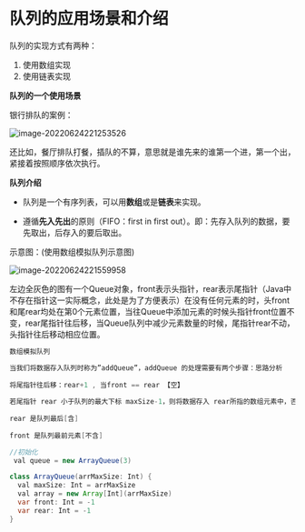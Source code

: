 # 队列的应用场景和介绍

队列的实现方式有两种：

1. 使用数组实现
2. 使用链表实现

**队列的一个使用场景**

银行排队的案例：

![image-20220624221253526](https://hediancha-1312143060.cos.ap-shanghai.myqcloud.com/202206242212622.png)

还比如，餐厅排队打餐，插队的不算，意思就是谁先来的谁第一个进，第一个出，紧接着按照顺序依次执行。

**队列介绍**

* 队列是一个有序列表，可以用**数组**或是**链表**来实现。

* 遵循**先入先出**的原则（FIFO：first in first out）。即：先存入队列的数据，要先取出，后存入的要后取出。

示意图：(使用数组模拟队列示意图)

![image-20220624221559958](https://hediancha-1312143060.cos.ap-shanghai.myqcloud.com/202206242215991.png)

左边全灰色的图有一个Queue对象，front表示头指针，rear表示尾指针（Java中不存在指针这一实际概念，此处是为了方便表示）在没有任何元素的时，头front和尾rear均处在第0个元素位置，当往Queue中添加元素的时候头指针front位置不变，rear尾指针往后移，当Queue队列中减少元素数量的时候，尾指针rear不动，头指针往后移动相应位置。

```java
数组模拟队列

当我们将数据存入队列时称为”addQueue”，addQueue 的处理需要有两个步骤：思路分析
    
将尾指针往后移：rear+1 , 当front == rear 【空】
    
若尾指针 rear 小于队列的最大下标 maxSize-1，则将数据存入 rear所指的数组元素中，否则无法存入数据。 rear  == maxSize - 1[队列满]
    
rear 是队列最后[含]
    
front 是队列最前元素[不含]

```



```java
//初始化
 val queue = new ArrayQueue(3)
```



```java
class ArrayQueue(arrMaxSize: Int) {
  val maxSize: Int = arrMaxSize
  val array = new Array[Int](arrMaxSize)
  var front: Int = -1
  var rear: Int = -1
}
```


